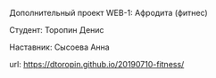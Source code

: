 Дополнительный проект WEB-1: Афродита (фитнес)

Студент: Торопин Денис

Наставник: Сысоева Анна

url: https://dtoropin.github.io/20190710-fitness/